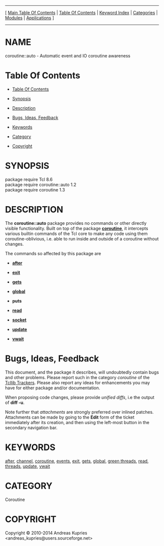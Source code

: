 
[//000000001]: # (coroutine::auto \- Coroutine utilities)
[//000000002]: # (Generated from file 'coro\_auto\.man' by tcllib/doctools with format 'markdown')
[//000000003]: # (Copyright &copy; 2010\-2014 Andreas Kupries <andreas\_kupries@users\.sourceforge\.net>)
[//000000004]: # (coroutine::auto\(n\) 1\.2 tcllib "Coroutine utilities")

<hr> [ <a href="../../../../toc.md">Main Table Of Contents</a> &#124; <a
href="../../../toc.md">Table Of Contents</a> &#124; <a
href="../../../../index.md">Keyword Index</a> &#124; <a
href="../../../../toc0.md">Categories</a> &#124; <a
href="../../../../toc1.md">Modules</a> &#124; <a
href="../../../../toc2.md">Applications</a> ] <hr>

# NAME

coroutine::auto \- Automatic event and IO coroutine awareness

# <a name='toc'></a>Table Of Contents

  - [Table Of Contents](#toc)

  - [Synopsis](#synopsis)

  - [Description](#section1)

  - [Bugs, Ideas, Feedback](#section2)

  - [Keywords](#keywords)

  - [Category](#category)

  - [Copyright](#copyright)

# <a name='synopsis'></a>SYNOPSIS

package require Tcl 8\.6  
package require coroutine::auto 1\.2  
package require coroutine 1\.3  

# <a name='description'></a>DESCRIPTION

The __coroutine::auto__ package provides no commands or other directly
visible functionality\. Built on top of the package
__[coroutine](tcllib\_coroutine\.md)__, it intercepts various builtin
commands of the Tcl core to make any code using them coroutine\-oblivious, i\.e\.
able to run inside and outside of a coroutine without changes\.

The commands so affected by this package are

  - __[after](\.\./\.\./\.\./\.\./index\.md\#after)__

  - __[exit](\.\./\.\./\.\./\.\./index\.md\#exit)__

  - __[gets](\.\./\.\./\.\./\.\./index\.md\#gets)__

  - __[global](\.\./\.\./\.\./\.\./index\.md\#global)__

  - __puts__

  - __[read](\.\./\.\./\.\./\.\./index\.md\#read)__

  - __[socket](\.\./\.\./\.\./\.\./index\.md\#socket)__

  - __[update](\.\./\.\./\.\./\.\./index\.md\#update)__

  - __[vwait](\.\./\.\./\.\./\.\./index\.md\#vwait)__

# <a name='section2'></a>Bugs, Ideas, Feedback

This document, and the package it describes, will undoubtedly contain bugs and
other problems\. Please report such in the category *coroutine* of the [Tcllib
Trackers](http://core\.tcl\.tk/tcllib/reportlist)\. Please also report any ideas
for enhancements you may have for either package and/or documentation\.

When proposing code changes, please provide *unified diffs*, i\.e the output of
__diff \-u__\.

Note further that *attachments* are strongly preferred over inlined patches\.
Attachments can be made by going to the __Edit__ form of the ticket
immediately after its creation, and then using the left\-most button in the
secondary navigation bar\.

# <a name='keywords'></a>KEYWORDS

[after](\.\./\.\./\.\./\.\./index\.md\#after),
[channel](\.\./\.\./\.\./\.\./index\.md\#channel),
[coroutine](\.\./\.\./\.\./\.\./index\.md\#coroutine),
[events](\.\./\.\./\.\./\.\./index\.md\#events),
[exit](\.\./\.\./\.\./\.\./index\.md\#exit), [gets](\.\./\.\./\.\./\.\./index\.md\#gets),
[global](\.\./\.\./\.\./\.\./index\.md\#global), [green
threads](\.\./\.\./\.\./\.\./index\.md\#green\_threads),
[read](\.\./\.\./\.\./\.\./index\.md\#read),
[threads](\.\./\.\./\.\./\.\./index\.md\#threads),
[update](\.\./\.\./\.\./\.\./index\.md\#update),
[vwait](\.\./\.\./\.\./\.\./index\.md\#vwait)

# <a name='category'></a>CATEGORY

Coroutine

# <a name='copyright'></a>COPYRIGHT

Copyright &copy; 2010\-2014 Andreas Kupries <andreas\_kupries@users\.sourceforge\.net>
